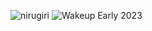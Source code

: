 ![nirugiri](https://img.shields.io/static/v1?label=nirugiri&message=1302261&color=ff69b4)
![Wakeup Early 2023](https://img.shields.io/badge/Wakeup_Early_2023-36/38-blue)
